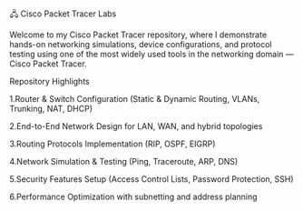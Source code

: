 🖧 Cisco Packet Tracer Labs

Welcome to my Cisco Packet Tracer repository, where I demonstrate hands-on networking simulations, device configurations, and protocol testing using one of the most widely used tools in the networking domain — Cisco Packet Tracer.

Repository Highlights

1.Router & Switch Configuration (Static & Dynamic Routing, VLANs, Trunking, NAT, DHCP)

2.End-to-End Network Design for LAN, WAN, and hybrid topologies

3.Routing Protocols Implementation (RIP, OSPF, EIGRP)

4.Network Simulation & Testing (Ping, Traceroute, ARP, DNS)

5.Security Features Setup (Access Control Lists, Password Protection, SSH)

6.Performance Optimization with subnetting and address planning
